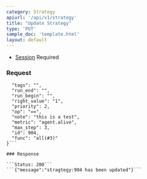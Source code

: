 ```yaml
---
category: Strategy
apiurl: '/api/v1/strategy'
title: "Update Strategy"
type: 'PUT'
sample_doc: 'template.html'
layout: default
---
```


* [Session](#/authentication) Required


### Request
```{
  "tags": "",
  "run_end": "",
  "run_begin": "",
  "right_value": "1",
  "priority": 2,
  "op": "==",
  "note": "this is a test",
  "metric": "agent.alive",
  "max_step": 3,
  "id": 904,
  "func": "all(#3)"
}```

### Response

```Status: 200```
```{"message":"stragtegy:904 has been updated"}```
